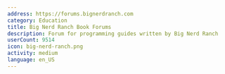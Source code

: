 ```yaml
---
address: https://forums.bignerdranch.com
category: Education
title: Big Nerd Ranch Book Forums
description: Forum for programming guides written by Big Nerd Ranch
userCount: 9514
icon: big-nerd-ranch.png
activity: medium
language: en_US
---
```

